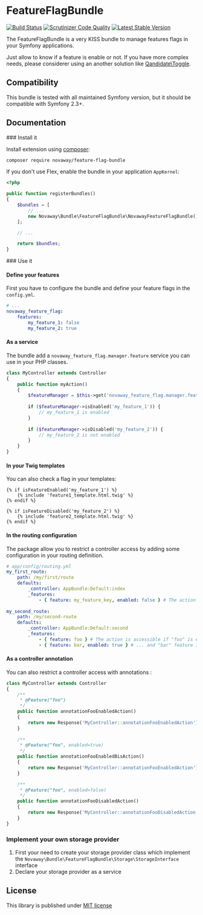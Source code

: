 # FeatureFlagBundle

[![Build Status](https://travis-ci.org/novaway/NovawayFeatureFlagBundle.svg?branch=master)](https://travis-ci.org/novaway/NovawayFeatureFlagBundle?branch=master)
[![Scrutinizer Code Quality](https://scrutinizer-ci.com/g/novaway/NovawayFeatureFlagBundle/badges/quality-score.png?b=master)](https://scrutinizer-ci.com/g/novaway/NovawayFeatureFlagBundle/?branch=master)
[![Latest Stable Version](https://poser.pugx.org/novaway/feature-flag-bundle/v/stable.png)](https://packagist.org/packages/novaway/feature-flag-bundle)

The FeatureFlagBundle is a very KISS bundle to manage features flags in your Symfony
applications.

Just allow to know if a feature is enable or not. If you have more complex needs,
please considerer using an another solution like [Qandidate\Toggle](https://github.com/qandidate-labs/qandidate-toggle-bundle).

## Compatibility

This bundle is tested with all maintained Symfony version, but it should be compatible with
Symfony 2.3+.

## Documentation

### Install it

Install extension using [composer](https://getcomposer.org):

```bash
composer require novaway/feature-flag-bundle
```

If you don't use Flex, enable the bundle in your application `AppKernel`:

```php
<?php

public function registerBundles()
{
    $bundles = [
        // ...
        new Novaway\Bundle\FeatureFlagBundle\NovawayFeatureFlagBundle(),
    ];

    // ...

    return $bundles;
}
```

### Use it

#### Define your features

First you have to configure the bundle and define your feature flags in the `config.yml`.

```yaml
# ...
novaway_feature_flag:
    features:
        my_feature_1: false
        my_feature_2: true
```

#### As a service

The bundle add a `novaway_feature_flag.manager.feature` service you can use in your
PHP classes.

```php
class MyController extends Controller
{
    public function myAction()
    {
        $featureManager = $this->get('novaway_feature_flag.manager.feature');
        
        if ($featureManager->isEnabled('my_feature_1')) {
            // my_feature_1 is enabled
        }
        
        if ($featureManager->isDisabled('my_feature_2')) {
            // my_feature_2 is not enabled
        }
    }
}
```

#### In your Twig templates

You can also check a flag in your templates:

```twig
{% if isFeatureEnabled('my_feature_1') %}
    {% include 'feature1_template.html.twig' %}
{% endif %}

{% if isFeatureDisabled('my_feature_2') %}
    {% include 'feature2_template.html.twig' %}
{% endif %}
```

#### In the routing configuration

The package allow you to restrict a controller access by adding some configuration in your routing definition.

```yaml
# app/config/routing.yml
my_first_route:
    path: /my/first/route
    defaults:
        _controller: AppBundle:Default:index
        _features:
            - { feature: my_feature_key, enabled: false } # The action is accessible if "my_feature_key" is disabled
            
my_second_route:
    path: /my/second-route
    defaults:
        _controller: AppBundle:Default:second
        _features:
            - { feature: foo } # The action is accessible if "foo" is enabled ...
            - { feature: bar, enabled: true } # ... and "bar" feature is also enabled
```

#### As a controller annotation

You can also restrict a controller access with annotations :

```php
class MyController extends Controller
{
    /**
     * @Feature("foo")
     */
    public function annotationFooEnabledAction()
    {
        return new Response('MyController::annotationFooEnabledAction');
    }
    
    /**
     * @Feature("foo", enabled=true)
     */
    public function annotationFooEnabledBisAction()
    {
        return new Response('MyController::annotationFooEnabledAction');
    }

    /**
     * @Feature("foo", enabled=false)
     */
    public function annotationFooDisabledAction()
    {
        return new Response('MyController::annotationFooDisabledAction');
    }
}
```

### Implement your own storage provider

1. First your need to create your storage provider class which implement the `Novaway\Bundle\FeatureFlagBundle\Storage\StorageInterface` interface
2. Declare your storage provider as a service

## License

This library is published under [MIT license](LICENSE)
